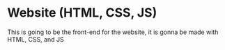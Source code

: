 # Website (HTML, CSS, JS)

This is going to be the front-end for the website, it is gonna be made with HTML, CSS, and JS
